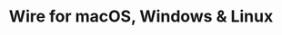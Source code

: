 ---
name: Wire
url: 'https://app.wire.com'
category: Social Networking
title: 'Wire for macOS, Windows & Linux'
key: wire

---